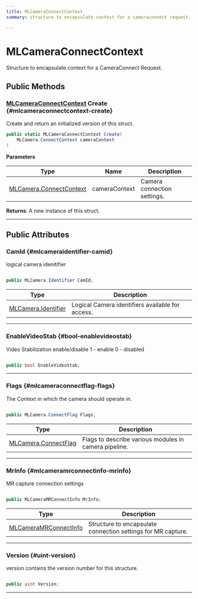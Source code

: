 ```yaml
---
title: MLCameraConnectContext
summary: structure to encapsulate context for a cameraconnect request. 

---
```


# MLCameraConnectContext




Structure to encapsulate context for a CameraConnect Request.   





## Public Methods

### [MLCameraConnectContext](/versioned_docs/version-22-Feb-2023/unity-api/api/UnityEngine.XR.MagicLeap/MLCameraBase/NativeBindings/UnityEngine.XR.MagicLeap.MLCameraBase.NativeBindings.MLCameraConnectContext.md) Create {#mlcameraconnectcontext-create}

Create and return an initialized version of this struct. 

```csharp
public static MLCameraConnectContext Create(
    MLCamera.ConnectContext cameraContext
)
```


**Parameters**

| Type | Name  | Description  | 
|--|--|--|
| [MLCamera.ConnectContext](/versioned_docs/version-22-Feb-2023/unity-api/api/UnityEngine.XR.MagicLeap/MLCameraBase/UnityEngine.XR.MagicLeap.MLCameraBase.ConnectContext.md) |cameraContext|Camera connection settings. |






**Returns**: A new instance of this struct.



-----------

## Public Attributes

### CamId {#mlcameraidentifier-camid}

logical camera idenitifier 

```csharp

public MLCamera.Identifier CamId;

```

| Type | Description  | 
|--|--|
| [MLCamera.Identifier](/versioned_docs/version-22-Feb-2023/unity-api/api/UnityEngine.XR.MagicLeap/MLCameraBase/UnityEngine.XR.MagicLeap.MLCameraBase.md#enums-identifier) | Logical Camera identifiers available for access.  |





-----------

### EnableVideoStab {#bool-enablevideostab}

Video Stabilization enable/disable 1 - enable 0 - disabled 

```csharp

public bool EnableVideoStab;

```






-----------

### Flags {#mlcameraconnectflag-flags}

The Context in which the camera should operate in. 

```csharp

public MLCamera.ConnectFlag Flags;

```

| Type | Description  | 
|--|--|
| [MLCamera.ConnectFlag](/versioned_docs/version-22-Feb-2023/unity-api/api/UnityEngine.XR.MagicLeap/MLCameraBase/UnityEngine.XR.MagicLeap.MLCameraBase.md#enums-connectflag) | Flags to describe various modules in camera pipeline.  |





-----------

### MrInfo {#mlcameramrconnectinfo-mrinfo}

MR capture connection settings 

```csharp

public MLCameraMRConnectInfo MrInfo;

```

| Type | Description  | 
|--|--|
| [MLCameraMRConnectInfo](/versioned_docs/version-22-Feb-2023/unity-api/api/UnityEngine.XR.MagicLeap/MLCameraBase/NativeBindings/UnityEngine.XR.MagicLeap.MLCameraBase.NativeBindings.MLCameraMRConnectInfo.md) | Structure to encapsulate connection settings for MR capture.  |





-----------

### Version {#uint-version}

version contains the version number for this structure. 

```csharp

public uint Version;

```






-----------


